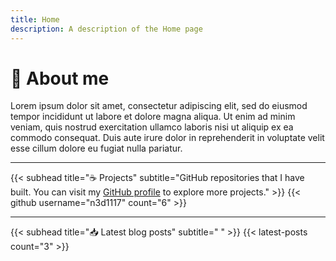 ```yaml
---
title: Home
description: A description of the Home page
---
```


# 👋 About me
Lorem ipsum dolor sit amet, consectetur adipiscing elit, sed do eiusmod tempor incididunt ut labore et dolore magna aliqua. Ut enim ad minim veniam, quis nostrud exercitation ullamco laboris nisi ut aliquip ex ea commodo consequat. Duis aute irure dolor in reprehenderit in voluptate velit esse cillum dolore eu fugiat nulla pariatur.

---

{{< subhead title="☕️ Projects" subtitle="GitHub repositories that I have built. You can visit my [GitHub profile](https://github.com/n3d1117/) to explore more projects." >}}
{{< github username="n3d1117" count="6" >}}

---

{{< subhead title="📥 Latest blog posts" subtitle=" " >}}
{{< latest-posts count="3" >}}


